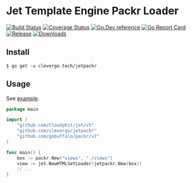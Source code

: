 # Jet Template Engine Packr Loader
[![Build Status](https://img.shields.io/travis/clevergo/jetpackr?style=for-the-badge)](https://travis-ci.org/clevergo/jetpackr)
[![Coverage Status](https://img.shields.io/coveralls/github/clevergo/jetpackr?style=for-the-badge)](https://coveralls.io/github/clevergo/jetpackr?branch=master)
[![Go.Dev reference](https://img.shields.io/badge/go.dev-reference-blue?logo=go&logoColor=white&style=for-the-badge)](https://pkg.go.dev/clevergo.tech/jetpackr?tab=doc)
[![Go Report Card](https://goreportcard.com/badge/github.com/clevergo/jetpackr?style=for-the-badge)](https://goreportcard.com/report/github.com/clevergo/jetpackr)
[![Release](https://img.shields.io/github/release/clevergo/jetpackr.svg?style=for-the-badge)](https://github.com/clevergo/jetpackr/releases)
[![Downloads](https://img.shields.io/endpoint?url=https://pkg.clevergo.tech/api/badges/downloads/month/clevergo.tech/jetpackr&style=for-the-badge)](https://pkg.clevergo.tech/)

## Install

```shell
$ go get -u clevergo.tech/jetpackr
```

## Usage

See [example](https://github.com/clevergo/examples/tree/master/jetrenderer).

```go
package main

import (
	"github.com/CloudyKit/jet/v5"
	"github.com/clevergo/jetpackr"
	"github.com/gobuffalo/packr/v2"
)

func main() {
	box := packr.New("views", "./views")
	view := jet.NewHTMLSetLoader(jetpackr.New(box))
	// ...
}
```
